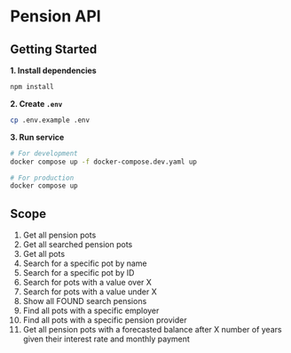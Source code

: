 # Pension API

## Getting Started

**1. Install dependencies**

```bash
npm install
```

**2. Create `.env`**

```bash
cp .env.example .env
```

**3. Run service**

```bash
# For development
docker compose up -f docker-compose.dev.yaml up

# For production
docker compose up
```

## Scope

1. Get all pension pots
2. Get all searched pension pots
3. Get all pots
4. Search for a specific pot by name
5. Search for a specific pot by ID
6. Search for pots with a value over X
7. Search for pots with a value under X
8. Show all FOUND search pensions
9. Find all pots with a specific employer
10. Find all pots with a specific pension provider
11. Get all pension pots with a forecasted balance after X number of years given their interest rate and monthly payment
